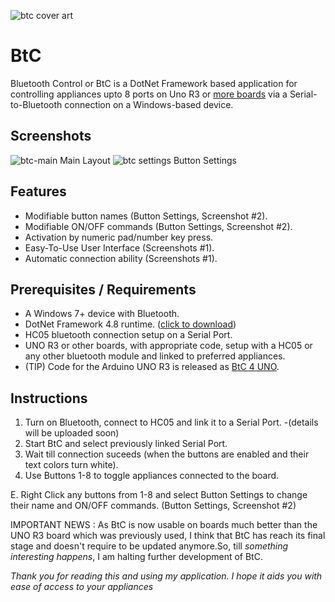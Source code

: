 ![btc cover art](https://github.com/SANeX15/BtC/assets/83059735/f125b041-0357-4875-bfe2-1469db33a85d)

# BtC

Bluetooth Control or BtC is a DotNet Framework based application for controlling appliances upto 8 ports on Uno R3 or [more boards](https://github.com/SANeX15/BtC/releases/tag/2.0.0) via a Serial-to-Bluetooth connection on a Windows-based device.

## Screenshots
![btc-main](https://github.com/user-attachments/assets/874685de-24aa-4fbe-a58c-ae09d9856d46) Main Layout
![btc settings](https://github.com/user-attachments/assets/17eca4b7-17be-4af7-a75e-9a3c9408d91d) Button Settings


## Features
 - Modifiable button names (Button Settings, Screenshot #2).
 - Modifiable ON/OFF commands (Button Settings, Screenshot #2).
 - Activation by numeric pad/number key press.
 - Easy-To-Use User Interface (Screenshots #1).
 - Automatic connection ability (Screenshots #1).

## Prerequisites / Requirements
 - A Windows 7+ device with Bluetooth.
 - DotNet Framework 4.8 runtime. ([click to download](https://dotnet.microsoft.com/en-us/download/dotnet-framework/thank-you/net48-offline-installer))
 - HC05 bluetooth connection setup on a Serial Port.
 - UNO R3 or other boards, with appropriate code, setup with a HC05 or any other bluetooth module and linked to preferred appliances.
 - (TIP) Code for the Arduino UNO R3 is released as [BtC 4 UNO](https://github.com/SANeX15/BtC/releases/tag/BOARDCODE).

## Instructions
 1. Turn on Bluetooth, connect to HC05 and link it to a Serial Port. -(details will be uploaded soon)
 2. Start BtC and select previously linked Serial Port.
 3. Wait till connection suceeds (when the buttons are enabled and their text colors turn white).
 4. Use Buttons 1-8 to toggle appliances connected to the board.

 E. Right Click any buttons from 1-8 and select Button Settings to change their name and ON/OFF commands. (Button Settings, Screenshot #2)


IMPORTANT NEWS : As BtC is now usable on boards much better than the UNO R3 board which was previously used, I think that BtC has reach its final stage and doesn't require to be updated anymore.So, till _something interesting happens_, I am halting further development of BtC.

*Thank you for reading this and using my application. I hope it aids you with ease of access to your appliances*
